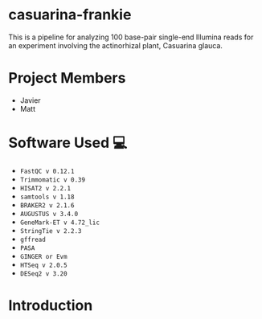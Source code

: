# casuarina-frankie
This is a pipeline for analyzing 100 base-pair single-end Illumina reads for an experiment involving the actinorhizal plant, Casuarina glauca.

# Project Members
- Javier
- Matt

# Software Used 💻

- `FastQC v 0.12.1`
- `Trimmomatic v 0.39`
- `HISAT2 v 2.2.1`
- `samtools v 1.18`
- `BRAKER2 v 2.1.6`
- `AUGUSTUS v 3.4.0`
- `GeneMark-ET v 4.72_lic`
- `StringTie v 2.2.3`
- `gffread`
- `PASA`
- `GINGER or Evm`
- `HTSeq v 2.0.5`
- `DESeq2 v 3.20`

# Introduction
